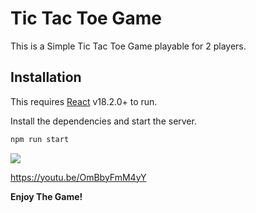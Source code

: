 # Tic Tac Toe Game

This is a Simple Tic Tac Toe Game playable for 2 players.

## Installation

This requires [React](https://reactjs.org/) v18.2.0+ to run.

Install the dependencies and start the server.

```sh
npm run start
```

[![](https://markdown-videos.deta.dev/youtube/OmBbyFmM4yY/maxresdefault)](https://youtu.be/OmBbyFmM4yY/maxresdefault)

https://youtu.be/OmBbyFmM4yY

**Enjoy The Game!**
